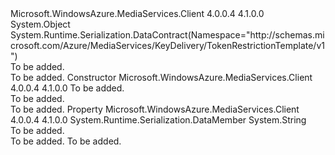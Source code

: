 <Type Name="OpenIdConnectDiscoveryDocument" FullName="Microsoft.WindowsAzure.MediaServices.Client.ContentKeyAuthorization.OpenIdConnectDiscoveryDocument">
  <TypeSignature Language="C#" Value="public class OpenIdConnectDiscoveryDocument" />
  <TypeSignature Language="ILAsm" Value=".class public auto ansi beforefieldinit OpenIdConnectDiscoveryDocument extends System.Object" />
  <TypeSignature Language="DocId" Value="T:Microsoft.WindowsAzure.MediaServices.Client.ContentKeyAuthorization.OpenIdConnectDiscoveryDocument" />
  <TypeSignature Language="VB.NET" Value="Public Class OpenIdConnectDiscoveryDocument" />
  <TypeSignature Language="F#" Value="type OpenIdConnectDiscoveryDocument = class" />
  <AssemblyInfo>
    <AssemblyName>Microsoft.WindowsAzure.MediaServices.Client</AssemblyName>
    <AssemblyVersion>4.0.0.4</AssemblyVersion>
    <AssemblyVersion>4.1.0.0</AssemblyVersion>
  </AssemblyInfo>
  <Base>
    <BaseTypeName>System.Object</BaseTypeName>
  </Base>
  <Interfaces />
  <Attributes>
    <Attribute>
      <AttributeName>System.Runtime.Serialization.DataContract(Namespace="http://schemas.microsoft.com/Azure/MediaServices/KeyDelivery/TokenRestrictionTemplate/v1")</AttributeName>
    </Attribute>
  </Attributes>
  <Docs>
    <summary>To be added.</summary>
    <remarks>To be added.</remarks>
  </Docs>
  <Members>
    <Member MemberName=".ctor">
      <MemberSignature Language="C#" Value="public OpenIdConnectDiscoveryDocument (string openIdDiscoveryUri);" />
      <MemberSignature Language="ILAsm" Value=".method public hidebysig specialname rtspecialname instance void .ctor(string openIdDiscoveryUri) cil managed" />
      <MemberSignature Language="DocId" Value="M:Microsoft.WindowsAzure.MediaServices.Client.ContentKeyAuthorization.OpenIdConnectDiscoveryDocument.#ctor(System.String)" />
      <MemberSignature Language="VB.NET" Value="Public Sub New (openIdDiscoveryUri As String)" />
      <MemberSignature Language="F#" Value="new Microsoft.WindowsAzure.MediaServices.Client.ContentKeyAuthorization.OpenIdConnectDiscoveryDocument : string -&gt; Microsoft.WindowsAzure.MediaServices.Client.ContentKeyAuthorization.OpenIdConnectDiscoveryDocument" Usage="new Microsoft.WindowsAzure.MediaServices.Client.ContentKeyAuthorization.OpenIdConnectDiscoveryDocument openIdDiscoveryUri" />
      <MemberType>Constructor</MemberType>
      <AssemblyInfo>
        <AssemblyName>Microsoft.WindowsAzure.MediaServices.Client</AssemblyName>
        <AssemblyVersion>4.0.0.4</AssemblyVersion>
        <AssemblyVersion>4.1.0.0</AssemblyVersion>
      </AssemblyInfo>
      <Parameters>
        <Parameter Name="openIdDiscoveryUri" Type="System.String" />
      </Parameters>
      <Docs>
        <param name="openIdDiscoveryUri">To be added.</param>
        <summary>To be added.</summary>
        <remarks>To be added.</remarks>
      </Docs>
    </Member>
    <Member MemberName="OpenIdDiscoveryUri">
      <MemberSignature Language="C#" Value="public string OpenIdDiscoveryUri { get; }" />
      <MemberSignature Language="ILAsm" Value=".property instance string OpenIdDiscoveryUri" />
      <MemberSignature Language="DocId" Value="P:Microsoft.WindowsAzure.MediaServices.Client.ContentKeyAuthorization.OpenIdConnectDiscoveryDocument.OpenIdDiscoveryUri" />
      <MemberSignature Language="VB.NET" Value="Public ReadOnly Property OpenIdDiscoveryUri As String" />
      <MemberSignature Language="F#" Value="member this.OpenIdDiscoveryUri : string" Usage="Microsoft.WindowsAzure.MediaServices.Client.ContentKeyAuthorization.OpenIdConnectDiscoveryDocument.OpenIdDiscoveryUri" />
      <MemberType>Property</MemberType>
      <AssemblyInfo>
        <AssemblyName>Microsoft.WindowsAzure.MediaServices.Client</AssemblyName>
        <AssemblyVersion>4.0.0.4</AssemblyVersion>
        <AssemblyVersion>4.1.0.0</AssemblyVersion>
      </AssemblyInfo>
      <Attributes>
        <Attribute>
          <AttributeName>System.Runtime.Serialization.DataMember</AttributeName>
        </Attribute>
      </Attributes>
      <ReturnValue>
        <ReturnType>System.String</ReturnType>
      </ReturnValue>
      <Docs>
        <summary>To be added.</summary>
        <value>To be added.</value>
        <remarks>To be added.</remarks>
      </Docs>
    </Member>
  </Members>
</Type>